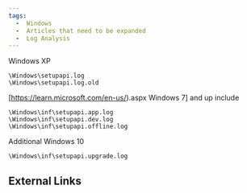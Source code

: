 ```yaml
---
tags:
  -  Windows
  -  Articles that need to be expanded
  -  Log Analysis
---
```

Windows XP

    \Windows\setupapi.log
    \Windows\setupapi.log.old

\[<https://learn.microsoft.com/en-us/>).aspx
Windows 7\] and up include

    \Windows\inf\setupapi.app.log
    \Windows\inf\setupapi.dev.log
    \Windows\inf\setupapi.offline.log

Additional Windows 10

    \Windows\inf\setupapi.upgrade.log

## External Links

